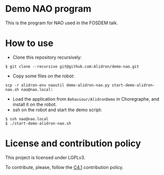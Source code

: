 Demo NAO program
================

This is the program for NAO used in the FOSDEM talk.

How to use
==========

* Clone this repository recursively:
```
$ git clone --recursive git@github.com:Alidron/demo-nao.git
```
* Copy some files on the robot:
```
scp -r alidron-env naoutil demo-alidron-nao.py start-demo-alidron-nao.sh nao@nao.local:
```
* Load the application from `Behaviour/AlidronDemo` in Choregraphe, and install it on the robot.
* ssh on the robot and start the demo script:
```
$ ssh nao@nao.local
$ ./start-demo-alidron-nao.sh
```

License and contribution policy
===============================

This project is licensed under LGPLv3.

To contribute, please, follow the [C4.1](http://rfc.zeromq.org/spec:22) contribution policy.
